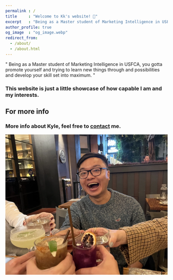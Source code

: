 ```yaml
---
permalink : /
title     : "Welcome to Kk's website! 💙"
excerpt   : "Being as a Master student of Marketing Intelligence in USFCA, you gotta promote yourself and trying to learn new things through and possibilities and develop your skill set into maximum."
author_profile: true
og_image  : "og_image.webp"
redirect_from: 
  - /about/
  - /about.html
---
```


" Being as a Master student of Marketing Intelligence in USFCA, you gotta promote yourself and trying to learn new things through and possibilities and develop your skill set into maximum. "

### This website is just a little showcase of how capable I am and my interests.

For more info
------
### More info about Kyle, feel free to [contact](/contact) me.
![Kyle](/images/og_image.webp)
